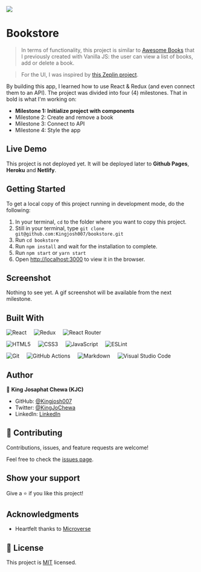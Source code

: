 ![](https://img.shields.io/badge/Microverse-blueviolet)

# Bookstore

> In terms of functionality, this project is similar to [Awesome Books](https://github.com/Kingjosh007/awesome-books) that I previously created with Vanilla JS: the user can view a list of books, add or delete a book.

> For the UI, I was inspired by [this Zeplin project](https://app.zeplin.io/project/5b35a9e13227086040f8eb75/screen/5b695e29bb8c844f118f9378).


By building this app, I learned how to use React & Redux (and even connect them to an API). 
The project was divided into four (4) milestones. That in bold is what I'm working on:

- **Milestone 1: Initialize project with components**
- Milestone 2: Create and remove a book
- Milestone 3: Connect to API
- Milestone 4: Style the app


## Live Demo

This project is not deployed yet. It will be deployed later to **Github Pages**, **Heroku** and **Netlify**.

## Getting Started

To get a local copy of this project running in development mode, do the following: 

1. In your terminal, `cd` to the folder where you want to copy this project.
2. Still in your terminal, type `git clone git@github.com:Kingjosh007/bookstore.git`
3. Run `cd bookstore`
4. Run `npm install` and wait for the installation to complete.
5. Run `npm start` or `yarn start`
6. Open [http://localhost:3000](http://localhost:3000) to view it in the browser.


## Screenshot

Nothing to see yet. A gif screenshot will be available from the next milestone.

## Built With

![React](https://img.shields.io/badge/react-%2320232a.svg?style=for-the-badge&logo=react&logoColor=%2361DAFB) &nbsp; &nbsp; ![Redux](https://img.shields.io/badge/redux-%23593d88.svg?style=for-the-badge&logo=redux&logoColor=white) &nbsp; &nbsp; ![React Router](https://img.shields.io/badge/React_Router-CA4245?style=for-the-badge&logo=react-router&logoColor=white) &nbsp; &nbsp; 

![HTML5](https://img.shields.io/badge/html5-%23E34F26.svg?style=for-the-badge&logo=html5&logoColor=white) &nbsp; &nbsp; ![CSS3](https://img.shields.io/badge/css3-%231572B6.svg?style=for-the-badge&logo=css3&logoColor=white) &nbsp; &nbsp; ![JavaScript](https://img.shields.io/badge/javascript-%23323330.svg?style=for-the-badge&logo=javascript&logoColor=%23F7DF1E) &nbsp; &nbsp; ![ESLint](https://img.shields.io/badge/ESLint-4B3263?style=for-the-badge&logo=eslint&logoColor=white)


![Git](https://img.shields.io/badge/git-%23F05033.svg?style=for-the-badge&logo=git&logoColor=white) &nbsp; &nbsp; ![GitHub Actions](https://img.shields.io/badge/githubactions-%232671E5.svg?style=for-the-badge&logo=githubactions&logoColor=white) &nbsp; &nbsp; ![Markdown](https://img.shields.io/badge/markdown-%23000000.svg?style=for-the-badge&logo=markdown&logoColor=white) &nbsp; &nbsp; ![Visual Studio Code](https://img.shields.io/badge/Visual%20Studio%20Code-0078d7.svg?style=for-the-badge&logo=visual-studio-code&logoColor=white) 


## Author

👤 **King Josaphat Chewa (KJC)**

- GitHub: [@Kingjosh007](https://github.com/Kingjosh007)
- Twitter: [@KingJoChewa](https://twitter.com/KingJoChewa)
- LinkedIn: [LinkedIn](https://www.linkedin.com/in/king-josaphat-chewa-aa154011b/)


## 🤝 Contributing

Contributions, issues, and feature requests are welcome!

Feel free to check the [issues page](../../issues/).

## Show your support

Give a ⭐️ if you like this project!

## Acknowledgments

- Heartfelt thanks to [Microverse](https://www.microverse.org/)

## 📝 License

This project is [MIT](./MIT.md) licensed.